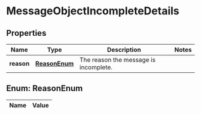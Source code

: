 

# MessageObjectIncompleteDetails

## Properties

Name | Type | Description | Notes
------------ | ------------- | ------------- | -------------
**reason** | [**ReasonEnum**](#ReasonEnum) | The reason the message is incomplete. | 


## Enum: ReasonEnum

Name | Value
---- | -----




